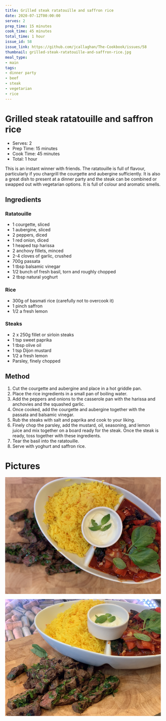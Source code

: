 ```yaml
---
title: Grilled steak ratatouille and saffron rice
date: 2020-07-12T00:00:00
serves: 2
prep_time: 15 minutes
cook_time: 45 minutes
total_time: 1 hour
issue_id: 58
issue_link: https://github.com/jcallaghan/The-Cookbook/issues/58
thumbnail: grilled-steak-ratatouille-and-saffron-rice.jpg
meal_type:
- main
tags:
- dinner party
- beef
- steak
- vegetarian
- rice
---
```


# Grilled steak ratatouille and saffron rice

- Serves: 2
- Prep Time: 15 minutes
- Cook Time: 45 minutes
- Total: 1 hour

This is an instant winner with friends. The ratatouille is full of flavour, particularly if you chargrill the courgette and aubergine sufficiently. It is also a great dish to present at a dinner party and the steak can be combined or swapped out with vegetarian options. It is full of colour and aromatic smells. 

## Ingredients

### Ratatouille
* 1 courgette, sliced
* 1 aubergine, sliced
* 2 peppers, diced
* 1 red onion, diced
* 1 heaped tsp harissa
* 2 anchovy fillets, minced
* 2-4 cloves of garlic, crushed
* 700g passata
* 1 tbsp balsamic vinegar
* 1/2 bunch of fresh basil, torn and roughly chopped
* 2 tbsp natural yoghurt

### Rice
* 300g of basmati rice (carefully not to overcook it)
* 1 pinch saffron
* 1/2 a fresh lemon

### Steaks
* 2 x 250g fillet or sirloin steaks
* 1 tsp sweet paprika
* 1 tbsp olive oil
* 1 tsp Dijon mustard
* 1/2 a fresh lemon
* Parsley, finely chopped

## Method
1. Cut the courgette and aubergine and place in a hot griddle pan.
1. Place the rice ingredients in a small pan of boiling water.
1. Add the peppers and onions to the casserole pan with the harissa and anchovies and the squashed garlic.
1. Once cooked, add the courgette and aubergine together with the passata and balsamic vinegar.
1. Rub the steaks with salt and paprika and cook to your liking.
1. Finely chop the parsley, add the mustard, oil, seasoning, and lemon juice and mix together on a board ready for the steak. Once the steak is ready, toss together with these ingredients.
1. Tear the basil into the ratatouille.
1. Serve with yoghurt and saffron rice.

# Pictures
![Grilled steak ratatouille and saffron rice](./images/grilled-steak-ratatouille-and-saffron-rice.jpg)

![Grilled steak ratatouille and saffron rice](./images/grilled-steak-ratatouille-and-saffron-rice-1.jpg)
